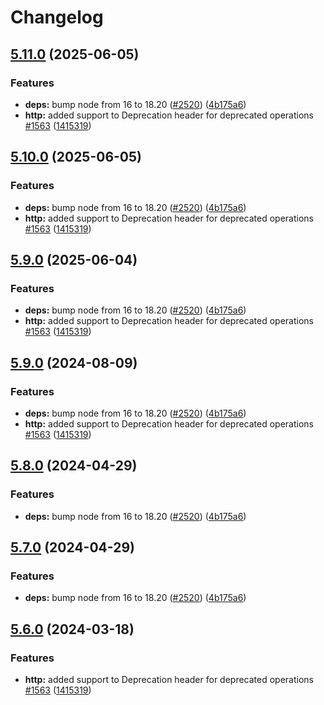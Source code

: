 # Changelog

## [5.11.0](https://github.com/stainless-api/prism/compare/v5.10.0...v5.11.0) (2025-06-05)


### Features

* **deps:** bump node from 16 to 18.20 ([#2520](https://github.com/stainless-api/prism/issues/2520)) ([4b175a6](https://github.com/stainless-api/prism/commit/4b175a614a7d1f184863d741c8cbec494b37b57f))
* **http:** added support to Deprecation header for deprecated operations [#1563](https://github.com/stainless-api/prism/issues/1563) ([1415319](https://github.com/stainless-api/prism/commit/14153193c69bccd960e62bc2b86ec23470d66921))

## [5.10.0](https://github.com/stainless-api/prism/compare/v5.9.0...v5.10.0) (2025-06-05)


### Features

* **deps:** bump node from 16 to 18.20 ([#2520](https://github.com/stainless-api/prism/issues/2520)) ([4b175a6](https://github.com/stainless-api/prism/commit/4b175a614a7d1f184863d741c8cbec494b37b57f))
* **http:** added support to Deprecation header for deprecated operations [#1563](https://github.com/stainless-api/prism/issues/1563) ([1415319](https://github.com/stainless-api/prism/commit/14153193c69bccd960e62bc2b86ec23470d66921))

## [5.9.0](https://github.com/stainless-api/prism/compare/v5.8.0...v5.9.0) (2025-06-04)


### Features

* **deps:** bump node from 16 to 18.20 ([#2520](https://github.com/stainless-api/prism/issues/2520)) ([4b175a6](https://github.com/stainless-api/prism/commit/4b175a614a7d1f184863d741c8cbec494b37b57f))
* **http:** added support to Deprecation header for deprecated operations [#1563](https://github.com/stainless-api/prism/issues/1563) ([1415319](https://github.com/stainless-api/prism/commit/14153193c69bccd960e62bc2b86ec23470d66921))

## [5.9.0](https://github.com/stainless-api/prism/compare/v5.8.0...v5.9.0) (2024-08-09)


### Features

* **deps:** bump node from 16 to 18.20 ([#2520](https://github.com/stainless-api/prism/issues/2520)) ([4b175a6](https://github.com/stainless-api/prism/commit/4b175a614a7d1f184863d741c8cbec494b37b57f))
* **http:** added support to Deprecation header for deprecated operations [#1563](https://github.com/stainless-api/prism/issues/1563) ([1415319](https://github.com/stainless-api/prism/commit/14153193c69bccd960e62bc2b86ec23470d66921))

## [5.8.0](https://github.com/stoplightio/prism/compare/v5.7.0...v5.8.0) (2024-04-29)


### Features

* **deps:** bump node from 16 to 18.20 ([#2520](https://github.com/stoplightio/prism/issues/2520)) ([4b175a6](https://github.com/stoplightio/prism/commit/4b175a614a7d1f184863d741c8cbec494b37b57f))

## [5.7.0](https://github.com/stoplightio/prism/compare/v5.6.0...v5.7.0) (2024-04-29)


### Features

* **deps:** bump node from 16 to 18.20 ([#2520](https://github.com/stoplightio/prism/issues/2520)) ([4b175a6](https://github.com/stoplightio/prism/commit/4b175a614a7d1f184863d741c8cbec494b37b57f))

## [5.6.0](https://github.com/stoplightio/prism/compare/v5.5.4...v5.6.0) (2024-03-18)


### Features

* **http:** added support to Deprecation header for deprecated operations [#1563](https://github.com/stoplightio/prism/issues/1563) ([1415319](https://github.com/stoplightio/prism/commit/14153193c69bccd960e62bc2b86ec23470d66921))
